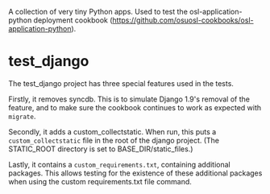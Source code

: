 A collection of very tiny Python apps. Used to test the osl-application-python
deployment cookbook (https://github.com/osuosl-cookbooks/osl-application-python).

test_django
===========

The test_django project has three special features used in the tests.

Firstly, it removes syncdb. This is to simulate Django 1.9's removal of the feature,
and to make sure the cookbook continues to work as expected with `migrate`.

Secondly, it adds a custom_collectstatic. When run, this puts a `custom_collectstatic` file
in the root of the django project. (The STATIC_ROOT directory is set to BASE_DIR/static_files.)

Lastly, it contains a `custom_requirements.txt`, containing additional packages. This allows
testing for the existence of these additional packages when using the custom requirements.txt
file command.
